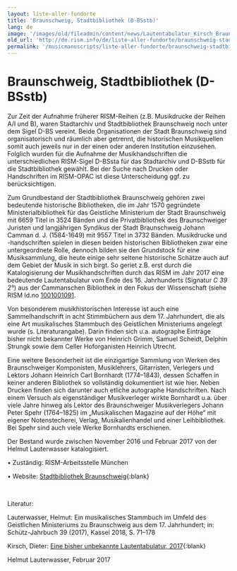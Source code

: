 ```yaml
---
layout: liste-aller-fundorte
title: 'Braunschweig, Stadtbibliothek (D-BSstb)'
lang: de
image: '/images/old/fileadmin/content/news/Lautentabulatur_Kirsch_Braunschweig04.jpg'
old_url: 'http://de.rism.info/de/liste-aller-fundorte/braunschweig-stadtbibliothek.html'
permalink: '/musicmanuscripts/liste-aller-fundorte/braunschweig-stadtbibliothek.html'
---
```



# Braunschweig, Stadtbibliothek (D-BSstb)


Zur Zeit der Aufnahme früherer RISM-Reihen (z.B. Musikdrucke der Reihen A/I und B), waren Stadtarchiv und Stadtbibliothek Braunschweig noch unter dem Sigel D-BS vereint. Beide Organisationen der Stadt Braunschweig sind organisatorisch und räumlich aber getrennt, die historischen Musikquellen somit auch jeweils nur in der einen oder anderen Institution einzusehen. Folglich wurden für die Aufnahme der Musikhandschriften die unterschiedlichen RISM-Sigel D-BSsta für das Stadtarchiv und D-BSstb für die Stadtbibliothek gewählt. Bei der Suche nach Drucken oder Handschriften im RISM-OPAC ist diese Unterscheidung ggf. zu berücksichtigen.

Zum Grundbestand der Stadtbibliothek Braunschweig gehören zwei bedeutende historische Bibliotheken, die im Jahr 1570 gegründete Ministerialbibliothek für das Geistliche Ministerium der Stadt Braunschweig mit 6659 Titel in 3524 Bänden und die Privatbibliothek des Braunschweiger Juristen und langjährigen Syndikus der Stadt Braunschweig Johann Camman d. J. (1584-1649) mit 9557 Titel in 3732 Bänden. Musikdrucke und -handschriften spielen in diesen beiden historischen Bibliotheken zwar eine untergeordnete Rolle, dennoch bilden sie den Grundstock für eine Musiksammlung, die heute einige sehr seltene historische Schätze auch auf dem Gebiet der Musik in sich birgt. So geriet z.B. erst durch die Katalogisierung der Musikhandschriften durch das RISM im Jahr 2017 eine bedeutende Lautentabulatur vom Ende des 16. Jahrhunderts (Signatur _C 39 2°_) aus der Cammanschen Bibliothek in den Fokus der Wissenschaft (siehe RISM Id.no [1001001091](https://opac.rism.info/search?id=1001001091 "Opens external link in new window").

Von besonderem musikhistorischen Interesse ist auch eine Sammelhandschrift in acht Stimmbüchern aus dem 17. Jahrhundert, die als eine Art musikalisches Stammbuch des Geistlichen Ministeriums angelegt wurde (s. Literaturangabe). Darin finden sich u.a. autographe Einträge bisher nicht bekannter Werke von Heinrich Grimm, Samuel Scheidt, Delphin Strungk sowie dem Celler Hoforganisten Heinrich Utrecht.

Eine weitere Besonderheit ist die einzigartige Sammlung von Werken des Braunschweiger Komponisten, Musiklehrers, Gitarristen, Verlegers und Lektors Johann Heinrich Carl Bornhardt (1774–1843), dessen Schaffen in keiner anderen Bibliothek so vollständig dokumentiert ist wie hier. Neben Drucken finden sich darunter auch etliche autographe Handschriften. Nach einem Versuch als eigenständiger Musikverleger wirkte Bornhardt u.a. über viele Jahre hinweg als Lektor des Braunschweiger Musikverlegers Johann Peter Spehr (1764–1825) im „Musikalischen Magazine auf der Höhe“ mit eigener Notenstecherei, Verlag, Musikalienhandel und einer Leihbibliothek. Bei Spehr sind auch viele Werke Bornhardts erschienen.

Der Bestand wurde zwischen November 2016 und Februar 2017 von der Helmut Lauterwasser katalogisiert. 

• Zuständig: RISM-Arbeitsstelle München

• Website: [Stadtbibliothek Braunschweig](http://www.braunschweig.de/kultur/bibliotheken_archive/stadtbibliothek/ "Opens external link in new window"){:blank}

&nbsp;

Literatur:

Lauterwasser, Helmut: Ein musikalisches Stammbuch im Umfeld des Geistlichen Ministeriums zu Braunschweig aus dem 17. Jahrhundert; in: Schütz-Jahrbuch 39 (2017), Kassel 2018, S. 71–178

Kirsch, Dieter: [Eine bisher unbekannte Lautentabulatur, 2017](https://rism.info/de/rediscovered/2017/01/27/a-previously-unknown-lute-tablature.html "Opens external link in new window"){:blank}


Helmut Lauterwasser, Februar 2017



